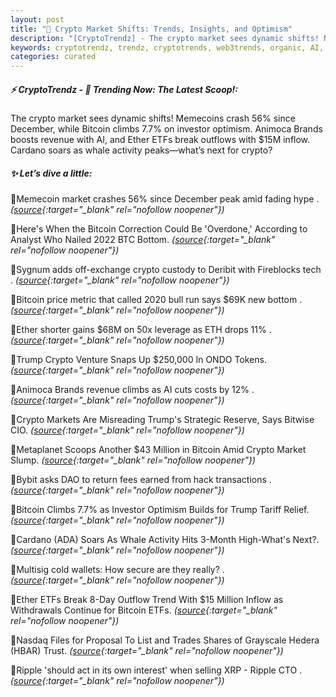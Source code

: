 ```yaml
---
layout: post
title: "🌇 Crypto Market Shifts: Trends, Insights, and Optimism"
description: "[CryptoTrendz] - The crypto market sees dynamic shifts! Memecoins crash 56% since December, while Bitcoin climbs 7.7% on investor optimism. Animoca Brands boosts revenue with AI, and Ether ETFs break outflows with $15M inflow. Cardano soars as whale activity peaks—what’s next for crypto?"
keywords: cryptotrendz, trendz, cryptotrends, web3trends, organic, AI, Analyst, revenue, CTO, ETH, market, Bitcoin, XRP, BTC, Trump, crypto
categories: curated
---
```


##### ⚡ CryptoTrendz - 📌 *Trending Now: The Latest Scoop!:*

The crypto market sees dynamic shifts! Memecoins crash 56% since December, while Bitcoin climbs 7.7% on investor optimism. Animoca Brands boosts revenue with AI, and Ether ETFs break outflows with $15M inflow. Cardano soars as whale activity peaks—what’s next for crypto?

##### ✨ *Let’s dive a little:*


🔹Memecoin market crashes 56% since December peak amid fading hype . *([source](https://s.avyag.com/t5yt){:target="_blank" rel="nofollow noopener"})*

🔹Here's When the Bitcoin Correction Could Be 'Overdone,' According to Analyst Who Nailed 2022 BTC Bottom. *([source](https://s.avyag.com/ttav){:target="_blank" rel="nofollow noopener"})*

🔹Sygnum adds off-exchange crypto custody to Deribit with Fireblocks tech . *([source](https://s.avyag.com/xkag){:target="_blank" rel="nofollow noopener"})*

🔹Bitcoin price metric that called 2020 bull run says $69K new bottom . *([source](https://s.avyag.com/1hwq){:target="_blank" rel="nofollow noopener"})*

🔹Ether shorter gains $68M on 50x leverage as ETH drops 11% . *([source](https://s.avyag.com/svfk){:target="_blank" rel="nofollow noopener"})*

🔹Trump Crypto Venture Snaps Up $250,000 In ONDO Tokens. *([source](https://s.avyag.com/r1s1){:target="_blank" rel="nofollow noopener"})*

🔹Animoca Brands revenue climbs as AI cuts costs by 12% . *([source](https://s.avyag.com/j8su){:target="_blank" rel="nofollow noopener"})*

🔹Crypto Markets Are Misreading Trump's Strategic Reserve, Says Bitwise CIO. *([source](https://s.avyag.com/sql4){:target="_blank" rel="nofollow noopener"})*

🔹Metaplanet Scoops Another $43 Million in Bitcoin Amid Crypto Market Slump. *([source](https://s.avyag.com/yqzf){:target="_blank" rel="nofollow noopener"})*

🔹Bybit asks DAO to return fees earned from hack transactions . *([source](https://s.avyag.com/0thx){:target="_blank" rel="nofollow noopener"})*

🔹Bitcoin Climbs 7.7% as Investor Optimism Builds for Trump Tariff Relief. *([source](https://s.avyag.com/bua5){:target="_blank" rel="nofollow noopener"})*

🔹Cardano (ADA) Soars As Whale Activity Hits 3-Month High-What's Next?. *([source](https://s.avyag.com/q4vy){:target="_blank" rel="nofollow noopener"})*

🔹Multisig cold wallets: How secure are they really? . *([source](https://s.avyag.com/0ud7){:target="_blank" rel="nofollow noopener"})*

🔹Ether ETFs Break 8-Day Outflow Trend With $15 Million Inflow as Withdrawals Continue for Bitcoin ETFs. *([source](https://s.avyag.com/4k6v){:target="_blank" rel="nofollow noopener"})*

🔹Nasdaq Files for Proposal To List and Trades Shares of Grayscale Hedera (HBAR) Trust. *([source](https://s.avyag.com/w79z){:target="_blank" rel="nofollow noopener"})*

🔹Ripple 'should act in its own interest' when selling XRP - Ripple CTO . *([source](https://s.avyag.com/fy4u){:target="_blank" rel="nofollow noopener"})*
